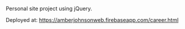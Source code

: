 Personal site project using jQuery.

Deployed at: https://amberjohnsonweb.firebaseapp.com/career.html
